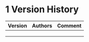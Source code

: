 # 1 Version History

| Version | Authors | Comment |
| ------- | ------- | ------- |
|         |         |         |
|         |         |         |
|         |         |         |

